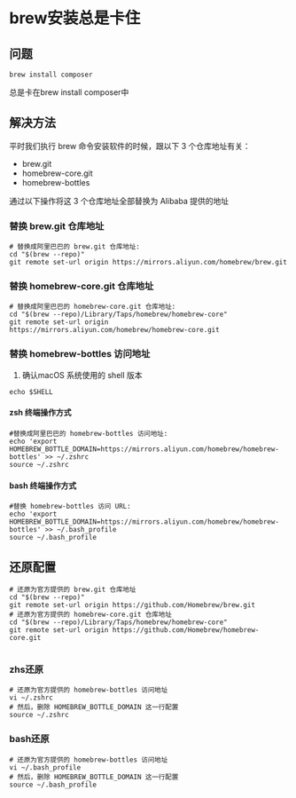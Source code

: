 # brew安装总是卡住

## 问题

```shell
brew install composer
```

总是卡在brew install composer中

## 解决方法

平时我们执行 brew 命令安装软件的时候，跟以下 3 个仓库地址有关：

- brew.git
- homebrew-core.git
- homebrew-bottles

通过以下操作将这 3 个仓库地址全部替换为 Alibaba 提供的地址

### 替换  brew.git 仓库地址

```shell
# 替换成阿里巴巴的 brew.git 仓库地址:
cd "$(brew --repo)"
git remote set-url origin https://mirrors.aliyun.com/homebrew/brew.git
```

### 替换 homebrew-core.git 仓库地址

```shell
# 替换成阿里巴巴的 homebrew-core.git 仓库地址:
cd "$(brew --repo)/Library/Taps/homebrew/homebrew-core"
git remote set-url origin https://mirrors.aliyun.com/homebrew/homebrew-core.git
```

### 替换  homebrew-bottles 访问地址

1. 确认macOS 系统使用的 shell 版本

```shell
echo $SHELL
```

   

#### zsh 终端操作方式

```shell
#替换成阿里巴巴的 homebrew-bottles 访问地址:
echo 'export HOMEBREW_BOTTLE_DOMAIN=https://mirrors.aliyun.com/homebrew/homebrew-bottles' >> ~/.zshrc
source ~/.zshrc
```

#### bash 终端操作方式

```shell
#替换 homebrew-bottles 访问 URL:
echo 'export HOMEBREW_BOTTLE_DOMAIN=https://mirrors.aliyun.com/homebrew/homebrew-bottles' >> ~/.bash_profile
source ~/.bash_profile
```
## 还原配置

```shell
# 还原为官方提供的 brew.git 仓库地址
cd "$(brew --repo)"
git remote set-url origin https://github.com/Homebrew/brew.git
# 还原为官方提供的 homebrew-core.git 仓库地址
cd "$(brew --repo)/Library/Taps/homebrew/homebrew-core"
git remote set-url origin https://github.com/Homebrew/homebrew-core.git


```

### zhs还原

```shell
# 还原为官方提供的 homebrew-bottles 访问地址
vi ~/.zshrc
# 然后，删除 HOMEBREW_BOTTLE_DOMAIN 这一行配置
source ~/.zshrc
```

### bash还原

```shell
# 还原为官方提供的 homebrew-bottles 访问地址
vi ~/.bash_profile
# 然后，删除 HOMEBREW_BOTTLE_DOMAIN 这一行配置
source ~/.bash_profile
```

